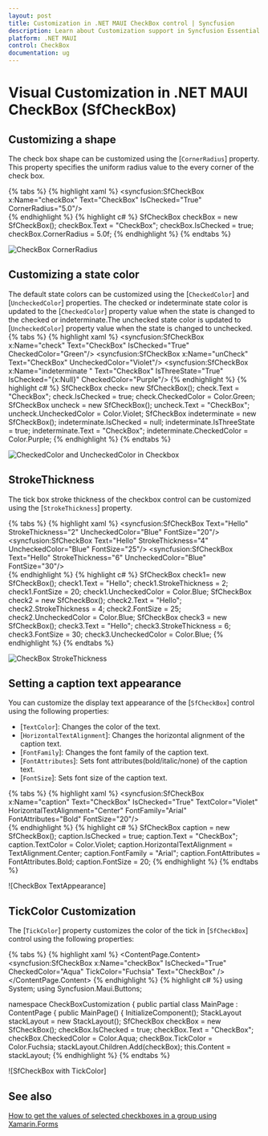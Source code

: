 ```yaml
---
layout: post
title: Customization in .NET MAUI CheckBox control | Syncfusion
description: Learn about Customization support in Syncfusion Essential Studio .NET MAUI CheckBox control, its elements and more.
platform: .NET MAUI
control: CheckBox
documentation: ug
---
```


# Visual Customization in .NET MAUI CheckBox (SfCheckBox)

## Customizing a shape

The check box shape can be customized using the [`CornerRadius`] property. This property specifies the uniform radius value to the every corner of the check box.

{% tabs %}
{% highlight xaml %}
<syncfusion:SfCheckBox x:Name="checkBox" Text="CheckBox" IsChecked="True" CornerRadius="5.0"/>            
{% endhighlight %}
{% highlight c# %}
SfCheckBox checkBox = new SfCheckBox();
checkBox.Text = "CheckBox";
checkBox.IsChecked = true;
checkBox.CornerRadius = 5.0f;
{% endhighlight %}
{% endtabs %}

![CheckBox CornerRadius](Images/Radius.png)

## Customizing a state color

The default state colors can be customized using the [`CheckedColor`] and [`UncheckedColor`] properties. The checked or indeterminate state color is updated to the [`CheckedColor`] property value when the state is changed to the checked or indeterminate.The unchecked state color is updated to [`UncheckedColor`] property value when the state is changed to unchecked. 
{% tabs %}
{% highlight xaml %}
<syncfusion:SfCheckBox x:Name="check" Text="CheckBox" IsChecked="True" CheckedColor="Green"/>
<syncfusion:SfCheckBox x:Name="unCheck" Text="CheckBox" UncheckedColor="Violet"/>
<syncfusion:SfCheckBox x:Name="indeterminate " Text="CheckBox" IsThreeState="True" IsChecked="{x:Null}" CheckedColor="Purple"/> 
{% endhighlight %}
{% highlight c# %}
SfCheckBox check= new SfCheckBox();
check.Text = "CheckBox";
check.IsChecked = true;
check.CheckedColor = Color.Green;
SfCheckBox uncheck = new SfCheckBox();
uncheck.Text = "CheckBox";
uncheck.UncheckedColor = Color.Violet;
SfCheckBox indeterminate = new SfCheckBox();
indeterminate.IsChecked = null;
indeterminate.IsThreeState = true;
indeterminate.Text = "CheckBox";
indeterminate.CheckedColor = Color.Purple;
{% endhighlight %}
{% endtabs %}

![CheckedColor and UncheckedColor in Checkbox](Images/StateColor.png)

## StrokeThickness

The tick box stroke thickness of the checkbox control can be customized using the [`StrokeThickness`] property.  

{% tabs %}
{% highlight xaml %}
<syncfusion:SfCheckBox Text="Hello" StrokeThickness="2" UncheckedColor="Blue" FontSize="20"/>
<syncfusion:SfCheckBox Text="Hello" StrokeThickness="4" UncheckedColor="Blue" FontSize="25"/>
<syncfusion:SfCheckBox Text="Hello" StrokeThickness="6" UncheckedColor="Blue" FontSize="30"/>            
{% endhighlight %}
{% highlight c# %}
SfCheckBox check1= new SfCheckBox();
check1.Text = "Hello";
check1.StrokeThickness = 2;
check1.FontSize = 20;
check1.UncheckedColor = Color.Blue;
SfCheckBox check2 = new SfCheckBox();
check2.Text = "Hello";
check2.StrokeThickness = 4;
check2.FontSize = 25;
check2.UncheckedColor = Color.Blue;
SfCheckBox check3 = new SfCheckBox();
check3.Text = "Hello";
check3.StrokeThickness = 6;
check3.FontSize = 30;
check3.UncheckedColor = Color.Blue;
{% endhighlight %}
{% endtabs %}

![CheckBox StrokeThickness](Images/BorderWidth.png)

## Setting a caption text appearance

You can customize the display text appearance of the [`SfCheckBox`] control using the following properties:

* [`TextColor`]: Changes the color of the text.
* [`HorizontalTextAlignment`]: Changes the horizontal alignment of the caption text.
* [`FontFamily`]: Changes the font family of the caption text.
* [`FontAttributes`]: Sets font attributes(bold/italic/none) of the caption text.
* [`FontSize`]: Sets font size of the caption text.

{% tabs %}
{% highlight xaml %}
<syncfusion:SfCheckBox x:Name="caption" Text="CheckBox" IsChecked="True" TextColor="Violet" HorizontalTextAlignment="Center" FontFamily="Arial" FontAttributes="Bold" FontSize="20"/>           
{% endhighlight %}
{% highlight c# %}
SfCheckBox caption = new SfCheckBox();
caption.IsChecked = true;
caption.Text = "CheckBox";
caption.TextColor = Color.Violet;
caption.HorizontalTextAlignment = TextAlignment.Center;
caption.FontFamily = "Arial";
caption.FontAttributes = FontAttributes.Bold;
caption.FontSize = 20;
{% endhighlight %}
{% endtabs %}

![CheckBox TextAppearance]
 
## TickColor Customization

The [`TickColor`] property customizes the color of the tick in [`SfCheckBox`] control using the following properties:

{% tabs %}
{% highlight xaml %}
<ContentPage xmlns="http://xamarin.com/schemas/2014/forms"
             xmlns:x="http://schemas.microsoft.com/winfx/2009/xaml"
             xmlns:syncfusion="clr-namespace:Syncfusion.Maui.Buttons;assembly=Syncfusion.Maui.Buttons" 
             x:Class="CheckBoxCustomization.checkbox">
     <ContentPage.Content>
            <StackLayout>
                <syncfusion:SfCheckBox x:Name="checkBox" IsChecked="True" CheckedColor="Aqua" TickColor="Fuchsia" Text="CheckBox" />
            </StackLayout>
        </ContentPage.Content>
</ContentPage>
{% endhighlight %}
{% highlight c# %}
using System;
using Syncfusion.Maui.Buttons;

namespace CheckBoxCustomization
{
    public partial class MainPage : ContentPage
    {
        public MainPage()
        {
            InitializeComponent();
            StackLayout stackLayout = new StackLayout();
            SfCheckBox checkBox = new SfCheckBox();
            checkBox.IsChecked = true;
            checkBox.Text = "CheckBox";
            checkBox.CheckedColor = Color.Aqua;
            checkBox.TickColor = Color.Fuchsia;
            stackLayout.Children.Add(checkBox);
            this.Content = stackLayout;
{% endhighlight %}
{% endtabs %}

![SfCheckBox with TickColor]

## See also

[How to get the values of selected checkboxes in a group using Xamarin.Forms](https://www.syncfusion.com/kb/10915/how-to-get-the-values-of-selected-checkboxes-in-a-group-using-xamarin-forms)
